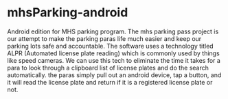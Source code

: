 # mhsParking-android
Android edition for MHS parking program.
The mhs parking pass project is our attempt to make the parking paras life much easier and keep our parking lots safe and accountable. The software uses a technology titled ALPR (Automated license plate reading) which is commonly used by things like speed cameras. We can use this tech to eliminate the time it takes for a para to look through a clipboard list of license plates and do the search automatically. the paras simply pull out an android device, tap a button, and it will read the license plate and return if it is a registered license plate or not.
